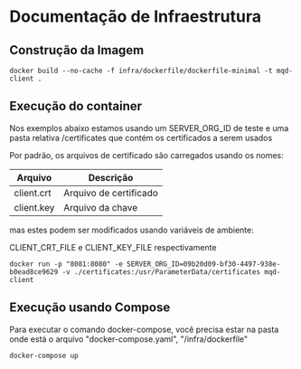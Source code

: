 
# Documentação de Infraestrutura

## Construção da Imagem 

```console
docker build --no-cache -f infra/dockerfile/dockerfile-minimal -t mqd-client .
```

## Execução do container

Nos exemplos abaixo estamos usando um SERVER_ORG_ID de teste e uma pasta relativa /certificates que contém os certificados a serem usados

Por padrão, os arquivos de certificado são carregados usando os nomes:

| Arquivo | Descrição |
|-|-|
| client.crt | Arquivo de certificado |
| client.key | Arquivo da chave |

mas estes podem ser modificados usando variáveis ​​de ambiente:

CLIENT_CRT_FILE e CLIENT_KEY_FILE respectivamente

```console
docker run -p "8081:8080" -e SERVER_ORG_ID=09b20d09-bf30-4497-938e-b0ead8ce9629 -v ./certificates:/usr/ParameterData/certificates mqd-client
```

## Execução usando Compose

Para executar o comando docker-compose, você precisa estar na pasta onde está o arquivo "docker-compose.yaml",
"/infra/dockerfile"

```console
docker-compose up
```